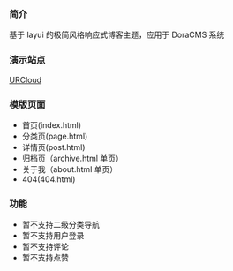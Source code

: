 ### 简介

基于 layui 的极简风格响应式博客主题，应用于 DoraCMS 系统

### 演示站点

[URCloud](https://www.urcloud.co)

### 模版页面

- 首页(index.html)
- 分类页(page.html)
- 详情页(post.html)
- 归档页（archive.html 单页）
- 关于我（about.html 单页）
- 404(404.html)

### 功能

- 暂不支持二级分类导航
- 暂不支持用户登录
- 暂不支持评论
- 暂不支持点赞
